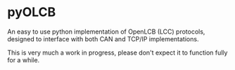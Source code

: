 # pyOLCB
An easy to use python implementation of OpenLCB (LCC) protocols, designed to interface with both CAN and TCP/IP implementations.

This is very much a work in progress, please don't expect it to function fully for a while.